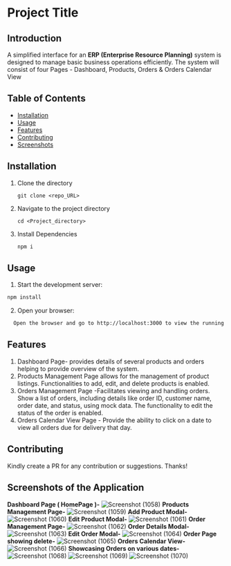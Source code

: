 # Project Title

## Introduction
A simplified interface for an **ERP (Enterprise Resource Planning)** system is designed to manage basic business operations efficiently. 
The system will consist of four Pages - Dashboard, Products, Orders & Orders Calendar View

## Table of Contents
- [Installation](#installation)
- [Usage](#usage)
- [Features](#features)
- [Contributing](#contributing)
- [Screenshots](#screenshots)

## Installation
1. Clone the directory
   ```
   git clone <repo_URL>
   ```
3. Navigate to the project directory
   ```
   cd <Project_directory>
   ```
4. Install Dependencies
   ```markdown
   npm i
   ```

## Usage
1. Start the development server:
```markdown
npm install
```
2. Open your browser:
```bash
  Open the browser and go to http://localhost:3000 to view the running UI.
```
## Features

1. Dashboard Page- provides details of several products and orders helping to provide overview of the system.
2. Products Management Page allows for the management of product listings. Functionalities to add, edit, and delete products is enabled.
3. Orders Management Page -Facilitates viewing and handling orders. Show a list of orders, including details like order ID, customer name, order date, and status, using mock data. The functionality to edit the status of the order is enabled.
4. Orders Calendar View Page - Provide the ability to click on a date to view all orders due for delivery that day.

## Contributing
Kindly create a PR for any contribution or suggestions. Thanks!

## Screenshots of the Application
**Dashboard Page ( HomePage )-** 
![Screenshot (1058)](https://github.com/abhi6299/Enterprise-Resource-Planning-using-react---Assignment/assets/48280843/2f9e99d3-9d06-4fa8-b4c5-e73e9f440fb6)
**Products Management Page-**
![Screenshot (1059)](https://github.com/abhi6299/Enterprise-Resource-Planning-using-react---Assignment/assets/48280843/a3267d9a-b316-44e9-8f2d-3cc45265a460)
**Add Product Modal-**
![Screenshot (1060)](https://github.com/abhi6299/Enterprise-Resource-Planning-using-react---Assignment/assets/48280843/8da7c143-0871-49ca-a6c0-36523a711f21)
**Edit Product Modal-**
![Screenshot (1061)](https://github.com/abhi6299/Enterprise-Resource-Planning-using-react---Assignment/assets/48280843/1dc89670-7e73-4a41-8328-e5143c928774)
**Order Management Page-**
![Screenshot (1062)](https://github.com/abhi6299/Enterprise-Resource-Planning-using-react---Assignment/assets/48280843/899d98d4-2922-4fc0-9465-33034691b658)
**Order Details Modal-**
![Screenshot (1063)](https://github.com/abhi6299/Enterprise-Resource-Planning-using-react---Assignment/assets/48280843/a4cd847f-f913-4303-8fd0-c84072e4cf83)
**Edit Order Modal-**
![Screenshot (1064)](https://github.com/abhi6299/Enterprise-Resource-Planning-using-react---Assignment/assets/48280843/124c1d8b-9538-443c-b248-38d009bdd180)
**Order Page showing delete-**
![Screenshot (1065)](https://github.com/abhi6299/Enterprise-Resource-Planning-using-react---Assignment/assets/48280843/0b2e3d71-87f8-4c88-bf87-34e15e302c52)
**Orders Calendar View-**
![Screenshot (1066)](https://github.com/abhi6299/Enterprise-Resource-Planning-using-react---Assignment/assets/48280843/23db17eb-d72f-4502-98e6-d7c9d3c62602)
**Showcasing Orders on various dates-**
![Screenshot (1068)](https://github.com/abhi6299/Enterprise-Resource-Planning-using-react---Assignment/assets/48280843/7873564e-aa1c-4f4a-b8e2-e75031dacc68)
![Screenshot (1069)](https://github.com/abhi6299/Enterprise-Resource-Planning-using-react---Assignment/assets/48280843/cf782ee3-c693-495d-99cd-9ec265d86fa7)
![Screenshot (1070)](https://github.com/abhi6299/Enterprise-Resource-Planning-using-react---Assignment/assets/48280843/992e5359-df78-46d2-b65c-508c81f294cc)



